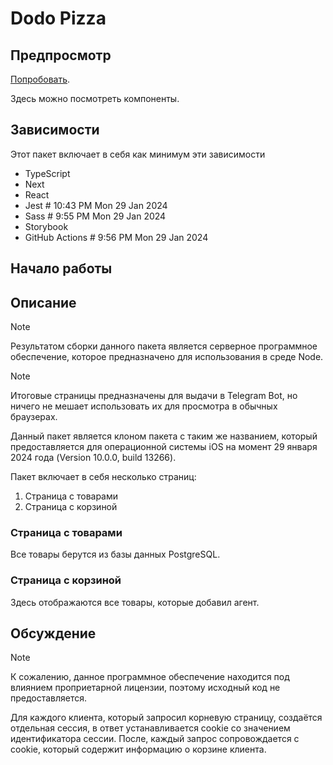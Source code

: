 # Dodo Pizza

## Предпросмотр
[Попробовать](https://t.me/sterlitamakfoodbot/).

Здесь можно посмотреть компоненты.

## Зависимости
Этот пакет включает в себя как минимум эти зависимости
- TypeScript
- Next
- React
- Jest # 10:43 PM Mon 29 Jan 2024
- Sass # 9:55 PM Mon 29 Jan 2024
- Storybook
- GitHub Actions # 9:56 PM Mon 29 Jan 2024

## Начало работы

## Описание
> [!NOTE]
> Результатом сборки данного пакета является серверное программное обеспечение, которое предназначено для использования в среде Node.

> [!NOTE]
> Итоговые страницы предназначены для выдачи в Telegram Bot, но ничего не мешает использовать их для просмотра в обычных браузерах.

Данный пакет является клоном пакета с таким же названием, который предоставляется для операционной системы iOS на момент 29 января 2024 года (Version 10.0.0, build 13266).

Пакет включает в себя несколько страниц:

1. Страница с товарами
1. Страница с корзиной

### Страница с товарами
Все товары берутся из базы данных PostgreSQL.

### Страница с корзиной
Здесь отображаются все товары, которые добавил агент.

## Обсуждение
> [!NOTE]
> К сожалению, данное программное обеспечение находится под влиянием проприетарной лицензии, поэтому исходный код не предоставляется.

Для каждого клиента, который запросил корневую страницу, создаётся отдельная сессия, в ответ устанавливается cookie со значением идентификатора сессии. После, каждый запрос сопровождается с cookie, который содержит информацию о корзине клиента.
